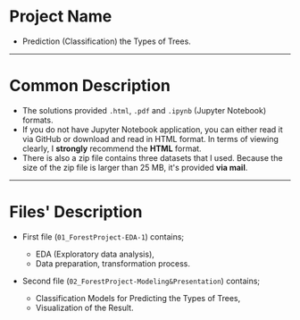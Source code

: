 # Project Name
- Prediction (Classification) the Types of Trees.
***
# Common Description
- The solutions provided ``.html``, ``.pdf`` and ``.ipynb`` (Jupyter Notebook) formats.
- If you do not have Jupyter Notebook application, you can either read it via GitHub or download and read in HTML format. In terms of viewing clearly, I **strongly** recommend the **HTML** format.
- There is also a zip file contains three datasets that I used. Because the size of the zip file is larger than 25 MB, it's provided **via mail**.
***
# Files' Description
- First file (``01_ForestProject-EDA-1``) contains;
   - EDA (Exploratory data analysis),
   - Data preparation, transformation process.
   
- Second file (``02_ForestProject-Modeling&Presentation``) contains;
   - Classification Models for Predicting the Types of Trees,
   - Visualization of the Result.
